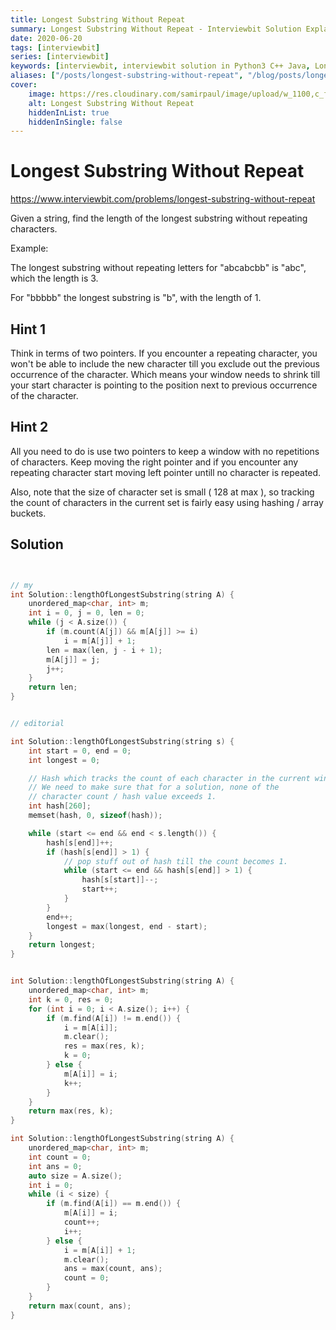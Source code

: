 ```yaml
---
title: Longest Substring Without Repeat
summary: Longest Substring Without Repeat - Interviewbit Solution Explained
date: 2020-06-20
tags: [interviewbit]
series: [interviewbit]
keywords: [interviewbit, interviewbit solution in Python3 C++ Java, Longest Substring Without Repeat solution]
aliases: ["/posts/longest-substring-without-repeat", "/blog/posts/longest-substring-without-repeat", "/longest-substring-without-repeat"]
cover:
    image: https://res.cloudinary.com/samirpaul/image/upload/w_1100,c_fit,co_rgb:FFFFFF,l_text:Arial_70_bold:Longest Substring Without Repeat - Solution Explained/problem-solving.webp
    alt: Longest Substring Without Repeat
    hiddenInList: true
    hiddenInSingle: false
---
```


# Longest Substring Without Repeat

https://www.interviewbit.com/problems/longest-substring-without-repeat



Given a string, 
find the length of the longest substring without repeating characters.

Example:

The longest substring without repeating letters for "abcabcbb" is "abc", which the length is 3.

For "bbbbb" the longest substring is "b", with the length of 1.

## Hint 1

Think in terms of two pointers. 
If you encounter a repeating character, you won't be able to include the new character till
you exclude out the previous occurrence of the character. Which means your window needs to shrink
till your start character is pointing to the position next to previous occurrence of the character.


## Hint 2

All you need to do is use two pointers to keep a window with no repetitions of characters. Keep moving
the right pointer and if you encounter any repeating character start moving left pointer untill no character is repeated.

Also, note that the size of character set is small ( 128 at max ), so tracking the count of characters
in the current set is fairly easy using hashing / array buckets.


## Solution

```cpp


// my
int Solution::lengthOfLongestSubstring(string A) {
    unordered_map<char, int> m;
    int i = 0, j = 0, len = 0;
    while (j < A.size()) {
        if (m.count(A[j]) && m[A[j]] >= i)
            i = m[A[j]] + 1;
        len = max(len, j - i + 1);
        m[A[j]] = j;
        j++;
    }
    return len;
}


// editorial

int Solution::lengthOfLongestSubstring(string s) {
    int start = 0, end = 0;
    int longest = 0;

    // Hash which tracks the count of each character in the current window.
    // We need to make sure that for a solution, none of the
    // character count / hash value exceeds 1.
    int hash[260];
    memset(hash, 0, sizeof(hash));

    while (start <= end && end < s.length()) {
        hash[s[end]]++;
        if (hash[s[end]] > 1) {
            // pop stuff out of hash till the count becomes 1.
            while (start <= end && hash[s[end]] > 1) {
                hash[s[start]]--;
                start++;
            }
        }
        end++;
        longest = max(longest, end - start);
    }
    return longest;
}


int Solution::lengthOfLongestSubstring(string A) {
    unordered_map<char, int> m;
    int k = 0, res = 0;
    for (int i = 0; i < A.size(); i++) {
        if (m.find(A[i]) != m.end()) {
            i = m[A[i]];
            m.clear();
            res = max(res, k);
            k = 0;
        } else {
            m[A[i]] = i;
            k++;
        }
    }
    return max(res, k);
}

int Solution::lengthOfLongestSubstring(string A) {
    unordered_map<char, int> m;
    int count = 0;
    int ans = 0;
    auto size = A.size();
    int i = 0;
    while (i < size) {
        if (m.find(A[i]) == m.end()) {
            m[A[i]] = i;
            count++;
            i++;
        } else {
            i = m[A[i]] + 1;
            m.clear();
            ans = max(count, ans);
            count = 0;
        }
    }
    return max(count, ans);
}
```